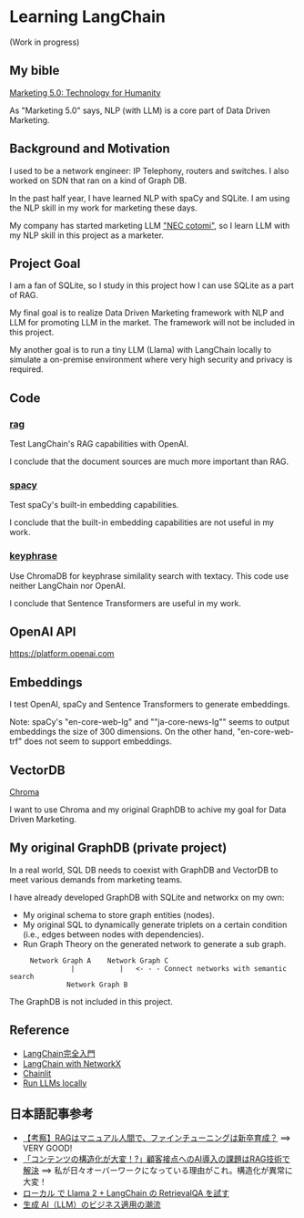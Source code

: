 # Learning LangChain

(Work in progress)

## My bible

[Marketing 5.0: Technology for Humanity](https://www.wiley.com/en-br/Marketing+5.0%3A+Technology+for+Humanity-p-9781119668510)

As "Marketing 5.0" says, NLP (with LLM) is a core part of Data Driven Marketing.

## Background and Motivation

I used to be a network engineer: IP Telephony, routers and switches. I also worked on SDN that ran on a kind of Graph DB.

In the past half year, I have learned NLP with spaCy and SQLite. I am using the NLP skill in my work for marketing these days.

My company has started marketing LLM ["NEC cotomi"](https://www.nec.com/en/press/202404/global_20240424_01.html), so I learn LLM with my NLP skill in this project as a marketer.

## Project Goal

I am a fan of SQLite, so I study in this project how I can use SQLite as a part of RAG.

My final goal is to realize Data Driven Marketing framework with NLP and LLM for promoting LLM in the market. The framework will not be included in this project.

My another goal is to run a tiny LLM (Llama) with LangChain locally to simulate a on-premise environment where very high security and privacy is required.

## Code

### [rag](./rag)

Test LangChain's RAG capabilities with OpenAI.

I conclude that the document sources are much more important than RAG.

### [spacy](./spacy)

Test spaCy's built-in embedding capabilities.

I conclude that the built-in embedding capabilities are not useful in my work.

### [keyphrase](./keyphrase)

Use ChromaDB for keyphrase similality search with textacy. This code use neither LangChain nor OpenAI.

I conclude that Sentence Transformers are useful in my work.

## OpenAI API

https://platform.openai.com

## Embeddings

I test OpenAI, spaCy and Sentence Transformers to generate embeddings.

Note: spaCy's "en-core-web-lg" and ""ja-core-news-lg"" seems to output embeddings the size of 300 dimensions. On the other hand, "en-core-web-trf" does not seem to support embeddings.

## VectorDB

[Chroma](https://www.trychroma.com/)

I want to use Chroma and my original GraphDB to achive my goal for Data Driven Marketing.

## My original GraphDB (private project)

In a real world, SQL DB needs to coexist with GraphDB and VectorDB to meet various demands from marketing teams.

I have already developed GraphDB with SQLite and networkx on my own:
- My original schema to store graph entities (nodes).
- My original SQL to dynamically generate triplets on a certain condition (i.e., edges between nodes with dependencies).
- Run Graph Theory on the generated network to generate a sub graph.

```
     Network Graph A    Network Graph C
               |           |   <- - - Connect networks with semantic search
              Network Graph B
```

The GraphDB is not included in this project.

## Reference

- [LangChain完全入門](https://github.com/harukaxq/langchain-book)
- [LangChain with NetworkX](https://python.langchain.com/v0.1/docs/integrations/graphs/networkx/)
- [Chainlit](https://github.com/Chainlit/chainlit)
- [Run LLMs locally](https://python.langchain.com/v0.1/docs/guides/development/local_llms/)

## 日本語記事参考

- [【考察】RAGはマニュアル人間で、ファインチューニングは新卒育成？](https://leapwell.co.jp/tech_column/blog-finetuning-vs-rag) ==> VERY GOOD!
- [「コンテンツの構造化が大変！?」顧客接点へのAI導入の課題はRAG技術で解決](https://blog.cba-japan.com/rag/) ==> 私が日々オーバーワークになっている理由がこれ。構造化が異常に大変！
- [ローカル で Llama 2 + LangChain の RetrievalQA を試す](https://note.com/npaka/n/n3164e8b24539)
- [生成 AI（LLM）のビジネス適用の潮流 ](https://www.dir.co.jp/report/consulting/dx/20240318_024297.pdf)

